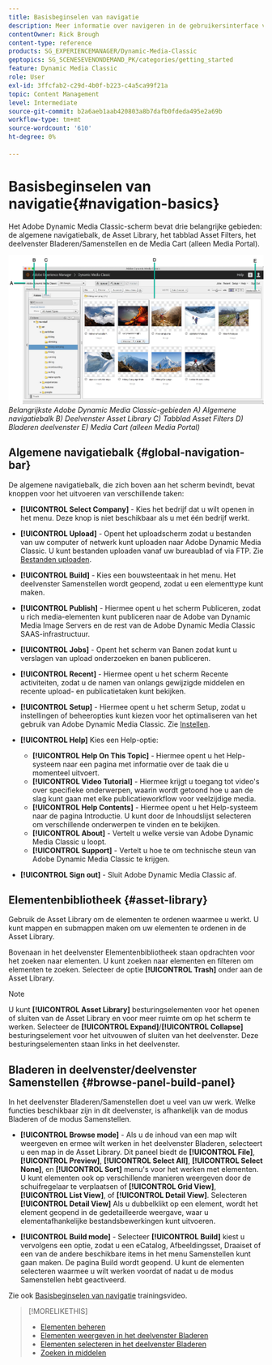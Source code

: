 ```yaml
---
title: Basisbeginselen van navigatie
description: Meer informatie over navigeren in de gebruikersinterface van Adobe Dynamic Media Classic.
contentOwner: Rick Brough
content-type: reference
products: SG_EXPERIENCEMANAGER/Dynamic-Media-Classic
geptopics: SG_SCENESEVENONDEMAND_PK/categories/getting_started
feature: Dynamic Media Classic
role: User
exl-id: 3ffcfab2-c29d-4b0f-b223-c4a5ca99f21a
topic: Content Management
level: Intermediate
source-git-commit: b2a6aeb1aab420803a8b7dafb0fdeda495e2a69b
workflow-type: tm+mt
source-wordcount: '610'
ht-degree: 0%

---
```


# Basisbeginselen van navigatie{#navigation-basics}

Het Adobe Dynamic Media Classic-scherm bevat drie belangrijke gebieden: de algemene navigatiebalk, de Asset Library, het tabblad Asset Filters, het deelvenster Bladeren/Samenstellen en de Media Cart (alleen Media Portal).

![Basisbeginselen van navigatie](/help/using/assets/gs_navigation_basics_popup_popup.png)
*Belangrijkste Adobe Dynamic Media Classic-gebieden*
*A) Algemene navigatiebalk B) Deelvenster Asset Library C) Tabblad Asset Filters D) Bladeren deelvenster E) Media Cart (alleen Media Portal)*

## Algemene navigatiebalk {#global-navigation-bar}

De algemene navigatiebalk, die zich boven aan het scherm bevindt, bevat knoppen voor het uitvoeren van verschillende taken:

* **[!UICONTROL Select Company]** - Kies het bedrijf dat u wilt openen in het menu. Deze knop is niet beschikbaar als u met één bedrijf werkt.

* **[!UICONTROL Upload]** - Opent het uploadscherm zodat u bestanden van uw computer of netwerk kunt uploaden naar Adobe Dynamic Media Classic. U kunt bestanden uploaden vanaf uw bureaublad of via FTP. Zie [Bestanden uploaden](/help/using/uploading-files.md).

* **[!UICONTROL Build]** - Kies een bouwsteentaak in het menu. Het deelvenster Samenstellen wordt geopend, zodat u een elementtype kunt maken.

* **[!UICONTROL Publish]** - Hiermee opent u het scherm Publiceren, zodat u rich media-elementen kunt publiceren naar de Adobe van Dynamic Media Image Servers en de rest van de Adobe Dynamic Media Classic SAAS-infrastructuur.

* **[!UICONTROL Jobs]** - Opent het scherm van Banen zodat kunt u verslagen van upload onderzoeken en banen publiceren.

* **[!UICONTROL Recent]** - Hiermee opent u het scherm Recente activiteiten, zodat u de namen van onlangs gewijzigde middelen en recente upload- en publicatietaken kunt bekijken.

* **[!UICONTROL Setup]** - Hiermee opent u het scherm Setup, zodat u instellingen of beheeropties kunt kiezen voor het optimaliseren van het gebruik van Adobe Dynamic Media Classic. Zie [Instellen](/help/using/setup-basics.md).

* **[!UICONTROL Help]** Kies een Help-optie:

   * **[!UICONTROL Help On This Topic]** - Hiermee opent u het Help-systeem naar een pagina met informatie over de taak die u momenteel uitvoert.
   * **[!UICONTROL Video Tutorial]** - Hiermee krijgt u toegang tot video&#39;s over specifieke onderwerpen, waarin wordt getoond hoe u aan de slag kunt gaan met elke publicatieworkflow voor veelzijdige media.
   * **[!UICONTROL Help Contents]** - Hiermee opent u het Help-systeem naar de pagina Introductie. U kunt door de Inhoudslijst selecteren om verschillende onderwerpen te vinden en te bekijken.
   * **[!UICONTROL About]** - Vertelt u welke versie van Adobe Dynamic Media Classic u loopt.
   * **[!UICONTROL Support]** - Vertelt u hoe te om technische steun van Adobe Dynamic Media Classic te krijgen.

* **[!UICONTROL Sign out]** - Sluit Adobe Dynamic Media Classic af.

## Elementenbibliotheek {#asset-library}

Gebruik de Asset Library om de elementen te ordenen waarmee u werkt. U kunt mappen en submappen maken om uw elementen te ordenen in de Asset Library.

Bovenaan in het deelvenster Elementenbibliotheek staan opdrachten voor het zoeken naar elementen. U kunt zoeken naar elementen en filteren om elementen te zoeken. Selecteer de optie **[!UICONTROL Trash]** onder aan de Asset Library.

>[!NOTE]
>
>U kunt **[!UICONTROL Asset Library]** besturingselementen voor het openen of sluiten van de Asset Library en voor meer ruimte om op het scherm te werken. Selecteer de **[!UICONTROL Expand]**/**[!UICONTROL Collapse]** besturingselement voor het uitvouwen of sluiten van het deelvenster. Deze besturingselementen staan links in het deelvenster.

## Bladeren in deelvenster/deelvenster Samenstellen {#browse-panel-build-panel}

In het deelvenster Bladeren/Samenstellen doet u veel van uw werk. Welke functies beschikbaar zijn in dit deelvenster, is afhankelijk van de modus Bladeren of de modus Samenstellen.

* **[!UICONTROL Browse mode]** - Als u de inhoud van een map wilt weergeven en ermee wilt werken in het deelvenster Bladeren, selecteert u een map in de Asset Library. Dit paneel biedt de **[!UICONTROL File]**, **[!UICONTROL Preview]**, **[!UICONTROL Select All]**, **[!UICONTROL Select None]**, en **[!UICONTROL Sort]** menu&#39;s voor het werken met elementen. U kunt elementen ook op verschillende manieren weergeven door de schuifregelaar te verplaatsen of **[!UICONTROL Grid View]**, **[!UICONTROL List View]**, of **[!UICONTROL Detail View]**. Selecteren **[!UICONTROL Detail View]** Als u dubbelklikt op een element, wordt het element geopend in de gedetailleerde weergave, waar u elementafhankelijke bestandsbewerkingen kunt uitvoeren.

* **[!UICONTROL Build mode]** - Selecteer **[!UICONTROL Build]** kiest u vervolgens een optie, zodat u een eCatalog, Afbeeldingsset, Draaiset of een van de andere beschikbare items in het menu Samenstellen kunt gaan maken. De pagina Build wordt geopend. U kunt de elementen selecteren waarmee u wilt werken voordat of nadat u de modus Samenstellen hebt geactiveerd.

Zie ook [Basisbeginselen van navigatie](https://s7d5.scene7.com/s7viewers/html5/VideoViewer.html?videoserverurl=https://s7d5.scene7.com/is/content/&amp;emailurl=https://s7d5.scene7.com/s7/emailFriend&amp;serverUrl=https://s7d5.scene7.com/is/image/&amp;config=Scene7SharedAssets/Universal_HTML5_Video&amp;contenturl=https://s7d5.scene7.com/skins/&amp;asset=S7tutorials/571_Navigation%20Basics_converted%20renamed_Getting%20Started-AVS) trainingsvideo.

>[!MORELIKETHIS]
>
>* [Elementen beheren](about-managing-assets.md)
>* [Elementen weergeven in het deelvenster Bladeren](viewing-assets-browse-panel.md#viewing_assets_in_the_browse_panel)
>* [Elementen selecteren in het deelvenster Bladeren](selecting-assets-browse-panel.md#selecting_assets_in_the_browse_panel)
>* [Zoeken in middelen](searching-assets.md#searching_assets)
